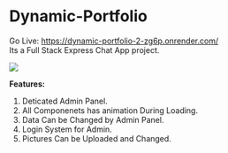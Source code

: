 # Dynamic-Portfolio

Go Live: https://dynamic-portfolio-2-zg6p.onrender.com/<br/>
Its a Full Stack Express Chat App project.<br/>

<img src="./public/images/M-A-Asad.png"/><br/>

<b>Features:</b>

1. Deticated Admin Panel.
2. All Componenets has animation During Loading.
3. Data Can be Changed by Admin Panel.
4. Login System for Admin.
5. Pictures Can be Uploaded and Changed.
